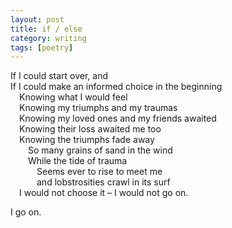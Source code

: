 ```yaml
---
layout: post
title: if / else
category: writing
tags: [poetry]
---
```


If I could start over, and  
If I could make an informed choice in the beginning  
&ensp;&ensp;Knowing what I would feel  
&ensp;&ensp;Knowing my triumphs and my traumas  
&ensp;&ensp;Knowing my loved ones and my friends awaited  
&ensp;&ensp;Knowing their loss awaited me too  
&ensp;&ensp;Knowing the triumphs fade away  
&ensp;&ensp;&ensp;&ensp;So many grains of sand in the wind  
&ensp;&ensp;&ensp;&ensp;While the tide of trauma  
&ensp;&ensp;&ensp;&ensp;&ensp;&ensp;Seems ever to rise to meet me  
&ensp;&ensp;&ensp;&ensp;&ensp;&ensp;and lobstrosities crawl in its surf  
&ensp;&ensp;I would not choose it – I would not go on.  

I go on.  
